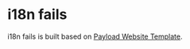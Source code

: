 # i18n fails

i18n fails is built based on [Payload Website Template](https://github.com/payloadcms/payload/blob/main/templates/website).